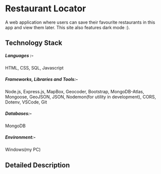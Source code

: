 # Restaurant Locator

A web application where users can save their favourite restaurants in this app and view them later. This site also features dark mode :).

## Technology Stack

##### Languages :-

HTML, CSS, SQL, Javascript

##### Frameworks, Libraries and Tools:-

Node.js, Express.js, MapBox, Geocoder, Bootstrap, MongoDB-Atlas, Mongoose, GeoJSON, JSON, Nodemon(for utility in development), CORS, Dotenv, VSCode, Git

##### Databases:-

MongoDB

##### Environment:-

Windows(my PC)

## Detailed Description
